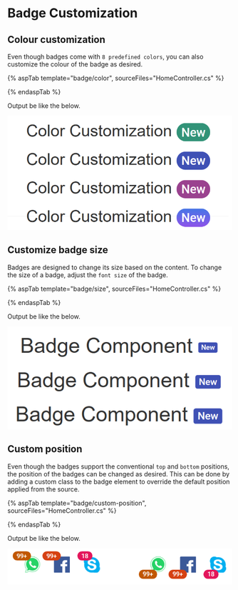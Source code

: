 # Badge Customization

## Colour customization

Even though badges come with `8 predefined colors`, you can also customize the colour of the badge as desired.

{% aspTab template="badge/color", sourceFiles="HomeController.cs" %}

{% endaspTab %}

Output be like the below.

![Badge Sample](../images/colorcustom.PNG)

## Customize badge size

Badges are designed to change its size based on the content. To change the size of a badge, adjust the `font size` of the badge.

{% aspTab template="badge/size", sourceFiles="HomeController.cs" %}

{% endaspTab %}

Output be like the below.

![Badge Sample](../images/badgecustom.PNG)

## Custom position

Even though the badges support the conventional `top` and `bottom` positions, the position of the badges can be changed as desired.
This can be done by adding a custom class to the badge element to override the default position applied from the source.

{% aspTab template="badge/custom-position", sourceFiles="HomeController.cs" %}

{% endaspTab %}

Output be like the below.

![Badge Sample](../images/custompos.PNG)
